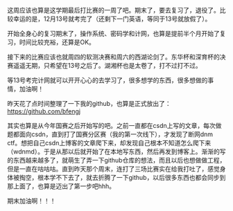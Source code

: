 这周应该也算是这学期最后打比赛的一周了吧。期末了，要去复习了，退役了。比较幸运的是，12月13号就考完了（还剩下一门英语，等同于13号就放假了）。

开始全身心的复习期末了，操作系统、密码学和计网，也算是提前半个月开始了复习，时间比较充裕，还算是OK。

接下来的比赛应该也就周四的软测决赛和周六的西湖论剑了。东华杯和深育杯的决赛遥遥无期，只希望在13号之后了。湖湘杯也是太卷了，打不过打不过。

等13号考完计网就可以开开心心的去学习了，很多想学的东西，很多想做的事情，加油啊！



昨天花了点时间整理了一下我的github，也算是正式放出了：https://github.com/bfengj

其实也算是从今年国赛之后开始写的吧。之前一直都在csdn上写的文章，每次做题都面向csdn，直到打了国赛分区赛（我的第一次线下），才发现了断网dnm ctf。想把自己csdn上博客的文章爬下来，却发现自己根本不知道怎么爬下来（wdnmd）。于是从那以后就开始了在本地写东西，然后再发到博客上。渐渐的写的东西越来越多了，就萌生了弄一下github仓库的想法，而且以后也想做做工程，但是一直在咕咕咕。直到昨天那个周末，连打了三场比赛实在给我打吐了，感觉身体被掏空，根本学不下去了，就去折腾了一下github，以后很多东西也都会同步到那上面了，也算是迈出了第一步吧hhh。

期末加油啊！！！